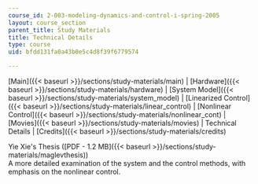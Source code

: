 ```yaml
---
course_id: 2-003-modeling-dynamics-and-control-i-spring-2005
layout: course_section
parent_title: Study Materials
title: Technical Details
type: course
uid: bfdd131fa0a43b0e5c4d8f39f6779574

---
```


[Main]({{< baseurl >}}/sections/study-materials/main) | [Hardware]({{< baseurl >}}/sections/study-materials/hardware) | [System Model]({{< baseurl >}}/sections/study-materials/system_model) | [Linearized Control]({{< baseurl >}}/sections/study-materials/linear_control) | [Nonlinear Control]({{< baseurl >}}/sections/study-materials/nonlinear_cont) | [Movies]({{< baseurl >}}/sections/study-materials/movies) | Technical Details | [Credits]({{< baseurl >}}/sections/study-materials/credits)

Yie Xie's Thesis ([PDF - 1.2 MB]({{< baseurl >}}/sections/study-materials/maglevthesis))  
A more detailed examination of the system and the control methods, with emphasis on the nonlinear control.